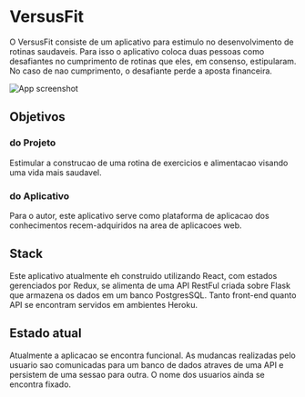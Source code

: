 # VersusFit
O VersusFit consiste de um aplicativo para estimulo no desenvolvimento de rotinas saudaveis.
Para isso o aplicativo coloca duas pessoas como desafiantes no cumprimento de rotinas que eles, em consenso, estipularam. No caso de nao cumprimento, o desafiante perde a aposta financeira.

![App screenshot](https://i.imgur.com/P15BJqR.png)

## Objetivos

### do Projeto
Estimular a construcao de uma rotina de exercicios e alimentacao visando uma vida mais saudavel.
### do Aplicativo
Para o autor, este aplicativo serve como plataforma de aplicacao dos conhecimentos recem-adquiridos na area de aplicacoes web.

## Stack
Este aplicativo atualmente eh construido utilizando React, com estados gerenciados por Redux, se alimenta de uma API RestFul criada sobre Flask que armazena os dados em um banco PostgresSQL. Tanto front-end quanto API se encontram servidos em ambientes Heroku.

## Estado atual
Atualmente a aplicacao se encontra funcional. 
As mudancas realizadas pelo usuario sao comunicadas para um banco de dados atraves de uma API e persistem de uma sessao para outra.
O nome dos usuarios ainda se encontra fixado.
